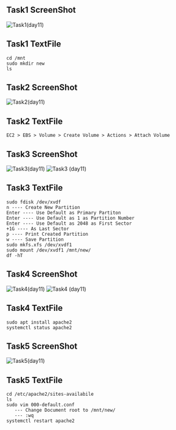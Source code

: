 ## Task1 ScreenShot ##



![Task1(day11)](https://user-images.githubusercontent.com/68742521/121641562-f5165800-caac-11eb-9073-ae52d5256fcd.png)




## Task1 TextFile ##



```
cd /mnt
sudo mkdir new
ls
```



## Task2 ScreenShot ##



![Task2(day11)](https://user-images.githubusercontent.com/68742521/121641016-48d47180-caac-11eb-85ad-bde04ff2346c.png)



## Task2 TextFile ##



```
EC2 > EBS > Volume > Create Volume > Actions > Attach Volume
```



## Task3 ScreenShot ##



![Task3(day11)](https://user-images.githubusercontent.com/68742521/121641026-4bcf6200-caac-11eb-808e-a6ca20bc9c47.png)
![Task3 (day11)](https://user-images.githubusercontent.com/68742521/121641023-4a9e3500-caac-11eb-835c-7bbcd67e4279.png)



## Task3 TextFile ##



```
sudo fdisk /dev/xvdf
n ---- Create New Partition
Enter ---- Use Default as Primary Partiton
Enter ---- Use Default as 1 as Partition Number
Enter ---- Use Default as 2048 as First Sector
+1G ---- As Last Sector
p ---- Print Created Partition
w ---- Save Partition
sudo mkfs.xfs /dev/xvdf1
sudo mount /dev/xvdf1 /mnt/new/
df -hT
```



## Task4 ScreenShot ##



![Task4(day11)](https://user-images.githubusercontent.com/68742521/121641033-4d008f00-caac-11eb-8b9c-37f1eeab64ee.png)
![Task4 (day11)](https://user-images.githubusercontent.com/68742521/121641029-4c67f880-caac-11eb-94a6-b072122e89f0.png)



## Task4 TextFile ##



```
sudo apt install apache2
systemctl status apache2
```



## Task5 ScreenShot ##



![Task5(day11)](https://user-images.githubusercontent.com/68742521/121641036-4e31bc00-caac-11eb-8e4c-9d076f031403.png)



## Task5 TextFile ##



```
cd /etc/apache2/sites-availabile
ls
sudo vim 000-default.conf
   --- Change Document root to /mnt/new/
   --- :wq
systemctl restart apache2
```


